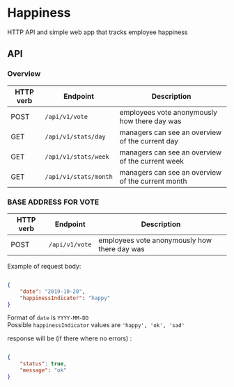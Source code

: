 # Happiness
HTTP API and simple web app that tracks employee happiness


## API

### Overview

HTTP verb | Endpoint                                        	| Description                          | 
----------|-----------------------------------------------------|---------------------------------------|
POST      |```/api/v1/vote```   	|  employees vote anonymously how there day was
GET      |```/api/v1/stats/day```   	|  managers can see an overview of the current day
GET      |```/api/v1/stats/week```   	|  managers can see an overview of the current week
GET      |```/api/v1/stats/month```   	|  managers can see an overview of the current month



### BASE ADDRESS FOR VOTE

HTTP verb | Endpoint                                        	| Description                          | 
----------|-----------------------------------------------------|---------------------------------------|
POST      |```/api/v1/vote```   	|  employees vote anonymously how there day was

Example of request body:
```json

{
    "date": "2019-10-20",
    "happinessIndicator": "happy" 
}

```

Format of `date` is `YYYY-MM-DD` \
Possible `happinessIndicator` values are `'happy', 'ok', 'sad'`

response will be (if there where no errors) :
```json

{
    "status": true,
    "message": "ok"
}

```
